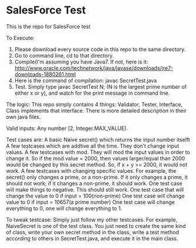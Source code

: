 # SalesForce Test
This is the repo for SalesForce test

To Execute: 
1. Please download every source code in this repo to the same directory.
2. Go to command line, cd to that directory. 
3. Compile(I'm assuming you have Java7. If not, here is it: http://www.oracle.com/technetwork/java/javase/downloads/jre7-downloads-1880261.html
4. Here is the command of compilation: javac SecretTest.java
5. Test. Simply type javac SecretTest N; (N is the largest prime number of either x or y), and watch for the print message in command line.

The logic:
This repo simply contains 4 things: Validator, Tester, Interface, Class implements that interface. There is more detailed description in their own java files.

Valid inputs: Any number [2, Integer.MAX_VALUE).

Test cases are:
A basic Naive secret() which returns the input number itselft
A few testcases which are addtive all the time. They don't change input values.
A few testcases with mod. They will mod the input values in order to change it. So if the mod value = 2000, then values larger/equal than 2000 would be changed by this secret method. So, if x + y >= 2000, it would not work. 
A few testcases with changing specific values. For example, the secret() only changes a prime, or a non-prime. If it only changes a prime, it should not work; if it changes a non-prime, it should work. 
One test case will make things to negative. This should still work.
One test case that will change the value to 0 if input = 100(non-prime)
One test case will change value to 0 if input = 10657(a prime number)
One test case will change everything to 0, one will change everything to 1.


To tweak testcase:
Simply just follow my other testcases. For example, NaiveSecret is one of the test class. You just need to create the same kind of class, write your own secret method in the class, write a test method according to others in SecretTest.java, and execute it in the main class.




